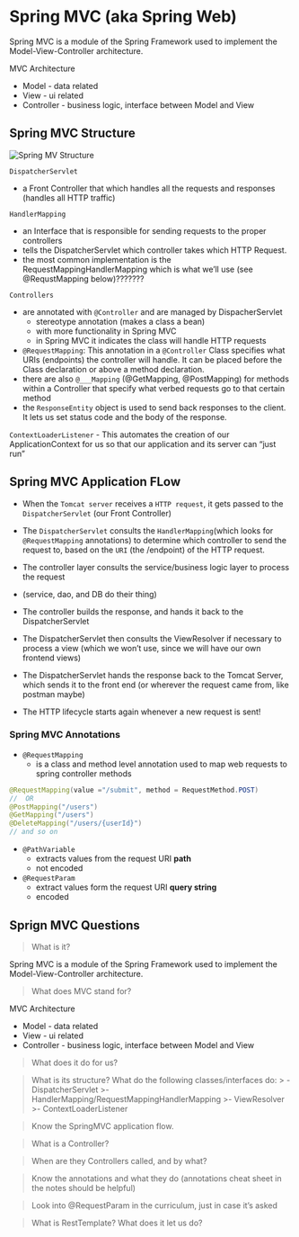 
# Spring MVC (aka Spring Web)

Spring MVC is a module of the Spring Framework used to implement the Model-View-Controller architecture.

MVC Architecture
- Model - data related
- View - ui related
- Controller - business logic, interface between Model and View

## Spring MVC Structure

![Spring MV Structure](../image-2.png)


`DispatcherServlet`
- a Front Controller that which handles all the requests and responses (handles all HTTP traffic)

`HandlerMapping`
- an Interface that is responsible for sending requests to the proper controllers 
- tells the DispatcherServlet which controller takes which HTTP Request.  
- the most common implementation is the RequestMappingHandlerMapping which is what we’ll use (see @RequstMapping below)???????

`Controllers`
- are annotated with `@Controller` and are managed by DispacherServlet
    - stereotype annotation (makes a class a bean)
    - with more functionality in Spring MVC
    - in Spring MVC it indicates the class will handle HTTP requests
- `@RequestMapping`: This annotation in a `@Controller` Class specifies what URIs (endpoints) the controller will handle. It can be placed before the Class declaration or above a method declaration. 
- there are also `@___Mapping` (@GetMapping, @PostMapping) for methods within a Controller that specify what verbed requests go to that certain method
- the `ResponseEntity` object is used to send back responses to the client. It lets us set status code and the body of the response.  

`ContextLoaderListener` - This automates the creation of our ApplicationContext for us so that our application and its server can “just run”

## Spring MVC Application FLow
- When the `Tomcat server` receives a `HTTP request`, it gets passed to the `DispatcherServlet` (our Front Controller) 

- The `DispatcherServlet` consults the `HandlerMapping`(which looks for `@RequestMapping` annotations) to determine which controller to send the request to, based on the `URI` (the /endpoint) of the HTTP request. 

- The controller layer consults the service/business logic layer to process the request 

- (service, dao, and DB do their thing) 

- The controller builds the response, and hands it back to the DispatcherServlet 

- The DispatcherServlet then consults the ViewResolver if necessary to process a view (which we won’t use, since we will have our own frontend views) 

- The DispatcherServlet hands the response back to the Tomcat Server, which sends it to the front end (or wherever the request came from, like postman maybe) 

- The HTTP lifecycle starts again whenever a new request is sent! 
 
### Spring MVC Annotations
- `@RequestMapping`
    - is a class and method level annotation used to map web requests to spring controller methods
 ```java
 @RequestMapping(value ="/submit", method = RequestMethod.POST)
//  OR
@PostMapping("/users")
@GetMapping("/users")
@DeleteMapping("/users/{userId}")
// and so on
 ```

- `@PathVariable`
    - extracts values from the request URI **path**
    - not encoded
- `@RequestParam`
    - extract values form the request URI **query string**
    - encoded

## Sprign MVC Questions 
>What is it? 

Spring MVC is a module of the Spring Framework used to implement the Model-View-Controller architecture.

>What does MVC stand for?

MVC Architecture
- Model - data related
- View - ui related
- Controller - business logic, interface between Model and View

>What does it do for us?  

>What is its structure? What do the following classes/interfaces do: 
    > -  DispatcherServlet 
    >- HandlerMapping/RequestMappingHandlerMapping 
    >- ViewResolver 
    >- ContextLoaderListener 

>Know the SpringMVC application flow.  

>What is a Controller? 

>When are they Controllers called, and by what? 

>Know the annotations and what they do (annotations cheat sheet in the notes should be helpful) 

>Look into @RequestParam in the curriculum, just in case it’s asked 

>What is RestTemplate? What does it let us do? 
